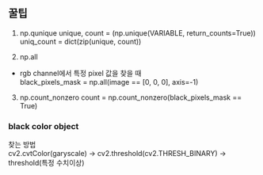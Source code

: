 ## 꿀팁

1. np.qunique
  unique, count = (np.unique(VARIABLE, return_counts=True))  
  uniq_count = dict(zip(unique, count))  

2. np.all
  - rgb channel에서 특정 pixel 값을 찾을 때  
  black_pixels_mask = np.all(image == [0, 0, 0], axis=-1)  
  
3. np.count_nonzero
  count = np.count_nonzero(black_pixels_mask == True)  



### black color object
  찾는 방법  
  cv2.cvtColor(garyscale) -> cv2.threshold(cv2.THRESH_BINARY) -> threshold(특정 수치이상)  
 
